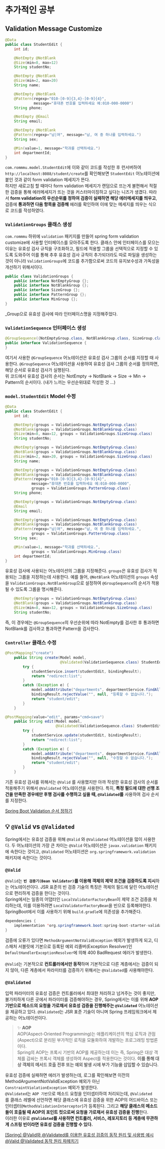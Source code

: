 # 추가적인 공부
## Validation Message Customize
``` java
@Data
public class StudentEdit {
    int id;

    @NotEmpty @NotBlank
    @Size(min=8, max=12)
    String studentNo;

    @NotEmpty @NotBlank
    @Size(min=2, max=20)
    String name;

    @NotEmpty @NotBlank
    @Pattern(regexp="010-[0-9]{3,4}-[0-9]{4}",
             message="휴대폰 번호를 입력하세요 예:010-000-0000")
    String phone;

    @NotEmpty @Email
    String email;

    @NotEmpty @NotBlank
    @Pattern(regexp="남|여", message="남, 여 중 하나를 입력하세요.")
    String sex;

    @Min(value=1, message="학과를 선택하세요.")
    int departmentId;
}

```

`com.rommmu.model.StudentEdit`에 이와 같이 코드를 작성한 후 런서버하여 `http://localhost:8088/student/create`를 확인해보면 `StudentEdit` 어노테이션에 붙인 것과 같이 form validation 메세지가 뜬다. <br>
하지만 새로고침 할 때마다 form validation 메세지가 랜덤으로 뜨는게 불편해서 적절한 검증을 통해 에러메세지가 뜨는 것을 커스터마이징하고 싶다는 니즈가 생겼다. 따라서 **form validation의 우선순위를 정하여 검증이 실패하면 해당 에러메세지를 띄우고**, 검증에 **통과하면 다음 항목을 검증해** 에러를 확인하여 이에 맞는 메세지를 띄우는 식으로 코드를 작성하였다.

### `ValidationGroups` 클래스 생성
`com.rommmu` 하위에 `validation` 패키지를 만들어 spring form validation customize에 사용할 인터페이스를 모아주도록 한다. 클래스 안에 인터페이스를 모으는 이유는 유효성 검사 규칙을 구조화하고, 필드에 적용할 그룹을 선택적으로 지정할 수 있도록 도와주어 이를 통해 추후 유효성 검사 규칙이 추가되더라도 따로 파일을 생성하는 것이 아니라 `ValidationGroups`에 코드를 추가함으로써 코드의 유지보수성과 가독성을 개선하기 위해서이다.

```java
public class ValidationGroups {
    public interface NotEmptyGroup {};
    public interface NotBlankGroup {};
    public interface SizeGroup {};
    public interface PatternGroup {};
    public interface MinGroup {};
}
```
_Group으로 유효성 검사에 따라 인터페이스명을 지정해주었다.

### `ValidationSequence` 인터페이스 생성
```java
@GroupSequence({NotEmptyGroup.class, NotBlankGroup.class, SizeGroup.class, MinGroup.class, PatternGroup.class})
public interface ValidationSequence {
}
```
여기서 사용한 `@GroupSequence` 어노테이션은 유효성 검사 그룹의 순서를 지정할 때 사용한다. `@GroupSequence` 어노테이션을 사용하여 유효성 검사 그룹의 순서를 정의하면, 해당 순서로 유효성 검사가 실행된다. <br>
위 코드에서 유효성 검사의 순서는 NotEmpty -> NotBlank -> Size -> Min -> Pattern의 순서이다. (내가 느끼는 우선순위대로 작성한 것 ...)

### `model.StudentEdit` Model 수정
```java
@Data
public class StudentEdit {
    int id;

    @NotEmpty(groups = ValidationGroups.NotEmptyGroup.class)
    @NotBlank(groups = ValidationGroups.NotBlankGroup.class)
    @Size(min=8, max=12, groups = ValidationGroups.SizeGroup.class)
    String studentNo;

    @NotEmpty(groups = ValidationGroups.NotEmptyGroup.class)
    @NotBlank(groups = ValidationGroups.NotBlankGroup.class)
    @Size(min=2, max=20, groups = ValidationGroups.SizeGroup.class)
    String name;

    @NotEmpty(groups = ValidationGroups.NotEmptyGroup.class)
    @NotBlank(groups = ValidationGroups.NotBlankGroup.class)
    @Pattern(regexp="010-[0-9]{3,4}-[0-9]{4}",
            message="휴대폰 번호를 입력하세요 예:010-000-0000",
            groups = ValidationGroups.PatternGroup.class)
    String phone;

    @NotEmpty(groups = ValidationGroups.NotEmptyGroup.class)
    @Email
    String email;

    @NotEmpty(groups = ValidationGroups.NotEmptyGroup.class)
    @NotBlank(groups = ValidationGroups.NotBlankGroup.class)
    @Pattern(regexp="남|여", message="남, 여 중 하나를 입력하세요.",
            groups = ValidationGroups.PatternGroup.class)
    String sex;

    @Min(value=1, message="학과를 선택하세요.",
            groups = ValidationGroups.MinGroup.class)
    int departmentId;
}
```
유효성 검사에 사용되는 어노테이션의 그룹을 지정해준다. `groups`은 유효성 검사가 적용되는 그룹을 지정하는데 사용한다. 예를 들어, `@NotBlank` 어노테이션의 `groups` 속성을 `ValidationGroups.NotBlankGroup`으로 설정하여 `@GroupSequence`의 순서가 적용될 수 있도록 그룹을 명시해준다.

```java
    @NotEmpty(groups = ValidationGroups.NotEmptyGroup.class)
    @NotBlank(groups = ValidationGroups.NotBlankGroup.class)
    @Size(min=8, max=12, groups = ValidationGroups.SizeGroup.class)
    String studentNo;
```
즉, 이 경우에는 `@GroupSequence`의 우선순위에 따라 NotEmpty를 검사한 후 통과하면 NotBlank를 검사하고 통과하면 Pattern을 검사한다.

### `Controller` 클래스 수정
```java
@PostMapping("create")
    public String create(Model model,
                         @Validated(ValidationSequence.class) StudentEdit studentEdit, BindingResult bindingResult) {
        try {
            studentService.insert(studentEdit, bindingResult);
            return "redirect:list";
        }
        catch (Exception e) {
            model.addAttribute("departments", departmentService.findAll());
            bindingResult.rejectValue("", null, "등록할 수 없습니다.");
            return "student/edit";
        }
    }

@PostMapping(value="edit", params="cmd=save")
    public String edit(Model model,
                       @Validated(ValidationSequence.class) StudentEdit studentEdit, BindingResult bindingResult) {
        try {
            studentService.update(studentEdit, bindingResult);
            return "redirect:list";
        }
        catch (Exception e) {
            model.addAttribute("departments", departmentService.findAll());
            bindingResult.rejectValue("", null, "수정할 수 없습니다.");
            return "student/edit";
        }
    }
```

기존 유효성 검사를 위해서는 `@Valid` 를 사용했지만 아까 작성한 유효성 검사의 순서를 적용해주기 위해서 `@Validated` 어노테이션을 사용한다. 특히, **특정 필드에 대한 선행 조건을 만족한 경우에만 후행 검사를 수행하고 싶을 때, `@Validated`를** 사용하여 검사 순서를 지정한다.

[Spring Boot Validation 순서 정하기](https://dncjf64.tistory.com/302)

## 💡 `@Valid` vs `@Validated` 
Spring에서는 유효성 검증을 위해 `@Valid` 와 `@Validated` 어노테이션을 많이 사용한다. 두 어노테이션의 가장 큰 차이는 `@Valid` 어노테이션은 `javax.validation` 패키지에 속한다는 것이고, `@Validated` 어노테이션은 `org.springframework.validation` 패키지에 속한다는 것이다.

### `@Valid`
`@Valid`는 **`빈 검증기(Bean Validator)`를 이용해 객체의 제약 조건을 검증하도록 지시**하는 어노테이션이다. JSR 표준의 빈 검증 기술의 특징은 객체의 필드에 달린 어노테이션으로 편리하게 검증을 한다는 것이다. <br>
Spring에서는 일종의 어댑터인 `LocalValidatorFactoryBean`이 제약 조건 검증을 처리하는데, 이를 이용하려면 `LocalValidatorFactoryBean`을 빈으로 등록해야한다. SpringBoot에서 이를 사용하기 위해 `build.gradle`에 의존성을 추가해준다.

```java
dependencies {
    implementation 'org.springframework.boot:spring-boot-starter-validation'
}
```
검증에 오류가 있다면 `MethodArgumentNotValidException` 예외가 발생하게 되고, 디스패처 서블릿에 기본으로 등록된 예외 리졸버(Exception Resolver)인 `DefaultHandlerExceptionResolver`에 의해 400 BadRequest 에러가 발생한다. <br><br>
`@Valid`는 기본적으로 **컨트롤러에서만 동작**하며 기본적으로 다른 계층에서는 검증이 되지 않아, 다른 계층에서 파라미터를 검증하기 위해서는 `@Validated`를 사용해야한다.

### `@Validated`
입력 파라미터의 유효성 검증은 컨트롤러에서 최대한 처리하고 넘겨주는 것이 좋지만, 불가피하게 다른 곳에서 파라미터를 검증해야하는 경우, Spring에서는 이를 위해 **AOP 기반으로 메소드의 요청을 가로채서 유효성 검증을 진행해주는 `@Validated`** 어노테이션을 제공하고 있다. `@Validated`는 JSR 표준 기술이 아니며 Spring 프레임워크에서 제공하는 어노테이션이다.
> ✨ **AOP** <br>
> AOP(Aspect-Oriented Programming)는 애플리케이션의 핵심 로직과 관점(Aspect)으로 분리된 부가적인 로직을 모듈화하여 개발하는 프로그래밍 방법론이다. <br>
> Spring의 AOP는 프록시 기반의 AOP를 제공하는데 이는 즉, Spring은 대상 객체를 감싸는 프록시 객체를 생성하여 Aspect를 적용한다는 것이다. **이를 통해 대상 객체의 메서드 호출 전후 또는 예외 발생 시에 부가 기능을 삽입할 수 있습니다.**

유효성 검증에 실패하면 에러가 발생하는데, 로그를 확인해보면 이전의 MethodArgumentNotValidException 예외가 아닌 `ConstraintViolationException` 예외가 발생한다. <br>
`@Validated`는 `AOP 기반`으로 메소드 요청을 인터셉터하여 처리되는데, `@Validated`를 클래스 레벨에 선언하면 해당 클래스에 유효성 검증을 위한 AOP의 어드바이스 또는 인터셉터(`MethodValidationInterceptor`)가 등록된다. 그리고 **해당 클래스의 메소드들이 호출될 때 AOP의 포인트 컷으로써 요청을 가로채서 유효성 검증을 진행**한다. <br>
이러한 이유로 **`@Validated`를 사용하면 컨트롤러, 서비스, 레포지토리 등 계층에 무관하게 스프링 빈이라면 유효성 검증을 진행할 수 있다.**

[[Spring] @Valid와 @Validated를 이용한 유효성 검증의 동작 원리 및 사용법 예시 
](https://mangkyu.tistory.com/174) <br>
[@Valid @Validated 동작 원리 파헤치기](https://mangkyu.tistory.com/174)